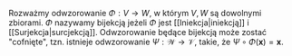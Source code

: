 
Rozważmy odwzorowanie $\Phi: V\to W$, w którym $V, W$ są dowolnymi zbiorami. $\Phi$ nazywamy bijekcją jeżeli $\Phi$ jest [[Iniekcja|iniekcją]] i [[Surjekcja|surcjekcją]].
Odwzorowanie będące bijekcją może zostać "cofnięte", tzn. istnieje odwzorowanie $\Psi: \mathcal{W}\to\mathcal{V}$, takie, że $\Psi\circ\Phi(\textbf{x}) = \textbf{x}$.